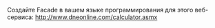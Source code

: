 

Создайте Facade в вашем языке программирования для этого веб-сервиса: 
http://www.dneonline.com/calculator.asmx 


